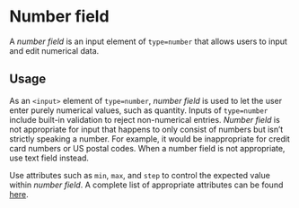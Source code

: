 # Number field

A *number field* is an input element of `type=number` that allows users to input and edit numerical data.

## Usage

As an `<input>` element of `type=number`, *number field* is used to let the user enter purely numerical values, such as quantity. Inputs of `type=number` include built-in validation to reject non-numerical entries. *Number field* is not appropriate for input that happens to only consist of numbers but isn’t strictly speaking a number. For example, it would be inappropriate for credit card numbers or US postal codes. When a number field is not appropriate, use text field instead.

Use attributes such as `min`, `max`, and `step` to control the expected value within *number field*. A complete list of appropriate attributes can be found [here](https://developer.mozilla.org/en-US/docs/Web/HTML/Element/input/number).